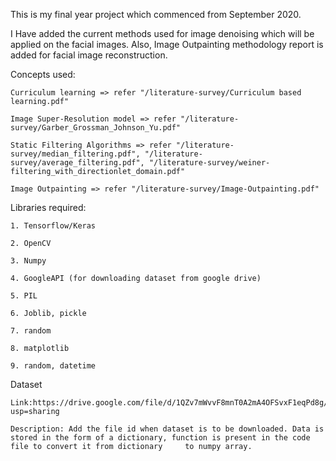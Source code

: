 This is my final year project which commenced from September 2020.

I Have added the current methods used for image denoising which will be applied on the facial images. Also, Image Outpainting methodology report is added for facial image reconstruction.


Concepts used:

    Curriculum learning => refer "/literature-survey/Curriculum based learning.pdf"

    Image Super-Resolution model => refer "/literature-survey/Garber_Grossman_Johnson_Yu.pdf"

    Static Filtering Algorithms => refer "/literature-survey/median_filtering.pdf", "/literature-survey/average_filtering.pdf", "/literature-survey/weiner-filtering_with_directionlet_domain.pdf"

    Image Outpainting => refer "/literature-survey/Image-Outpainting.pdf"



Libraries required:

    1. Tensorflow/Keras

    2. OpenCV

    3. Numpy

    4. GoogleAPI (for downloading dataset from google drive)

    5. PIL

    6. Joblib, pickle

    7. random

    8. matplotlib

    9. random, datetime



Dataset

    Link:https://drive.google.com/file/d/1QZv7mWvvF8mnT0A2mA4OFSvxF1eqPd8g/view?usp=sharing

    Description: Add the file id when dataset is to be downloaded. Data is stored in the form of a dictionary, function is present in the code file to convert it from dictionary     to numpy array.
